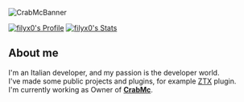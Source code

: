 ![CrabMcBanner](https://user-images.githubusercontent.com/71587630/200412444-7ba05568-b975-4c0a-8a17-34bb0c71ff09.jpg)

[![filyx0's Profile](https://github-readme-stats.vercel.app/api?username=filyx0&theme=tokyonight)](https://github.com/filyx0/) 
[![filyx0's Stats](https://github-readme-stats.vercel.app/api/top-langs/?username=filyx0&theme=tokyonight)](https://github.com/filyx0/)

About me
---
I'm an Italian developer, and my passion is the developer world.<br>
I've made some public projects and plugins, for example [ZTX](https://www.spigotmc.org/resources/ztx.109371/) plugin.<br>
I'm currently working as Owner of **[CrabMc](https://crabmc.it/)**.
